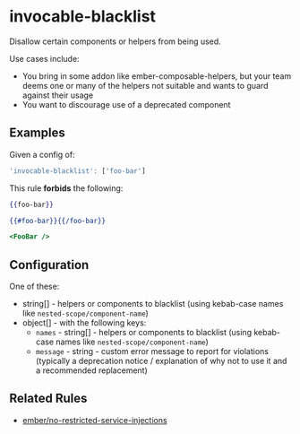 # invocable-blacklist

Disallow certain components or helpers from being used.

Use cases include:

* You bring in some addon like ember-composable-helpers, but your team deems one or many of the helpers not suitable and wants to guard against their usage
* You want to discourage use of a deprecated component

## Examples

Given a config of:

```js
'invocable-blacklist': ['foo-bar']
```

This rule **forbids** the following:

```hbs
{{foo-bar}}
```

```hbs
{{#foo-bar}}{{/foo-bar}}
```

```hbs
<FooBar />
```

## Configuration

One of these:

* string[] - helpers or components to blacklist (using kebab-case names like `nested-scope/component-name`)
* object[] - with the following keys:
  * `names` - string[] - helpers or components to blacklist (using kebab-case names like `nested-scope/component-name`)
  * `message` - string - custom error message to report for violations (typically a deprecation notice / explanation of why not to use it and a recommended replacement)

## Related Rules

* [ember/no-restricted-service-injections](https://github.com/ember-cli/eslint-plugin-ember/blob/master/docs/rules/no-restricted-service-injections.md)
